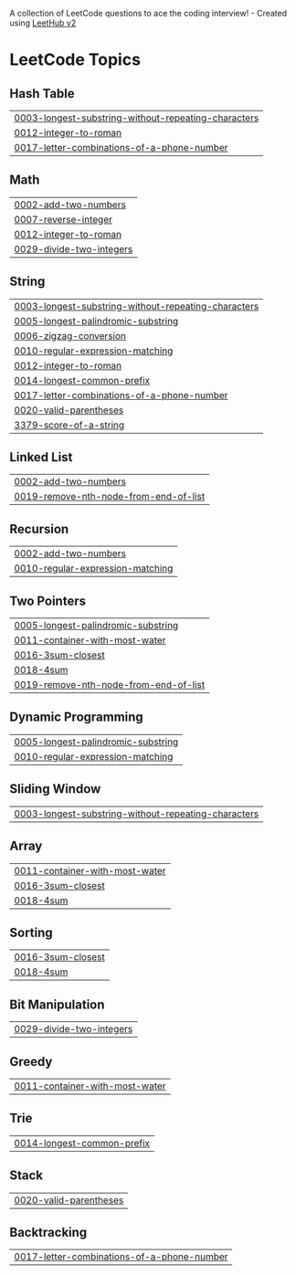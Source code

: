 A collection of LeetCode questions to ace the coding interview! - Created using [LeetHub v2](https://github.com/arunbhardwaj/LeetHub-2.0)
<!---LeetCode Topics Start-->
# LeetCode Topics
## Hash Table
|  |
| ------- |
| [0003-longest-substring-without-repeating-characters](https://github.com/Govardhan-17/leetcode/tree/master/0003-longest-substring-without-repeating-characters) |
| [0012-integer-to-roman](https://github.com/Govardhan-17/leetcode/tree/master/0012-integer-to-roman) |
| [0017-letter-combinations-of-a-phone-number](https://github.com/Govardhan-17/leetcode/tree/master/0017-letter-combinations-of-a-phone-number) |
## Math
|  |
| ------- |
| [0002-add-two-numbers](https://github.com/Govardhan-17/leetcode/tree/master/0002-add-two-numbers) |
| [0007-reverse-integer](https://github.com/Govardhan-17/leetcode/tree/master/0007-reverse-integer) |
| [0012-integer-to-roman](https://github.com/Govardhan-17/leetcode/tree/master/0012-integer-to-roman) |
| [0029-divide-two-integers](https://github.com/Govardhan-17/leetcode/tree/master/0029-divide-two-integers) |
## String
|  |
| ------- |
| [0003-longest-substring-without-repeating-characters](https://github.com/Govardhan-17/leetcode/tree/master/0003-longest-substring-without-repeating-characters) |
| [0005-longest-palindromic-substring](https://github.com/Govardhan-17/leetcode/tree/master/0005-longest-palindromic-substring) |
| [0006-zigzag-conversion](https://github.com/Govardhan-17/leetcode/tree/master/0006-zigzag-conversion) |
| [0010-regular-expression-matching](https://github.com/Govardhan-17/leetcode/tree/master/0010-regular-expression-matching) |
| [0012-integer-to-roman](https://github.com/Govardhan-17/leetcode/tree/master/0012-integer-to-roman) |
| [0014-longest-common-prefix](https://github.com/Govardhan-17/leetcode/tree/master/0014-longest-common-prefix) |
| [0017-letter-combinations-of-a-phone-number](https://github.com/Govardhan-17/leetcode/tree/master/0017-letter-combinations-of-a-phone-number) |
| [0020-valid-parentheses](https://github.com/Govardhan-17/leetcode/tree/master/0020-valid-parentheses) |
| [3379-score-of-a-string](https://github.com/Govardhan-17/leetcode/tree/master/3379-score-of-a-string) |
## Linked List
|  |
| ------- |
| [0002-add-two-numbers](https://github.com/Govardhan-17/leetcode/tree/master/0002-add-two-numbers) |
| [0019-remove-nth-node-from-end-of-list](https://github.com/Govardhan-17/leetcode/tree/master/0019-remove-nth-node-from-end-of-list) |
## Recursion
|  |
| ------- |
| [0002-add-two-numbers](https://github.com/Govardhan-17/leetcode/tree/master/0002-add-two-numbers) |
| [0010-regular-expression-matching](https://github.com/Govardhan-17/leetcode/tree/master/0010-regular-expression-matching) |
## Two Pointers
|  |
| ------- |
| [0005-longest-palindromic-substring](https://github.com/Govardhan-17/leetcode/tree/master/0005-longest-palindromic-substring) |
| [0011-container-with-most-water](https://github.com/Govardhan-17/leetcode/tree/master/0011-container-with-most-water) |
| [0016-3sum-closest](https://github.com/Govardhan-17/leetcode/tree/master/0016-3sum-closest) |
| [0018-4sum](https://github.com/Govardhan-17/leetcode/tree/master/0018-4sum) |
| [0019-remove-nth-node-from-end-of-list](https://github.com/Govardhan-17/leetcode/tree/master/0019-remove-nth-node-from-end-of-list) |
## Dynamic Programming
|  |
| ------- |
| [0005-longest-palindromic-substring](https://github.com/Govardhan-17/leetcode/tree/master/0005-longest-palindromic-substring) |
| [0010-regular-expression-matching](https://github.com/Govardhan-17/leetcode/tree/master/0010-regular-expression-matching) |
## Sliding Window
|  |
| ------- |
| [0003-longest-substring-without-repeating-characters](https://github.com/Govardhan-17/leetcode/tree/master/0003-longest-substring-without-repeating-characters) |
## Array
|  |
| ------- |
| [0011-container-with-most-water](https://github.com/Govardhan-17/leetcode/tree/master/0011-container-with-most-water) |
| [0016-3sum-closest](https://github.com/Govardhan-17/leetcode/tree/master/0016-3sum-closest) |
| [0018-4sum](https://github.com/Govardhan-17/leetcode/tree/master/0018-4sum) |
## Sorting
|  |
| ------- |
| [0016-3sum-closest](https://github.com/Govardhan-17/leetcode/tree/master/0016-3sum-closest) |
| [0018-4sum](https://github.com/Govardhan-17/leetcode/tree/master/0018-4sum) |
## Bit Manipulation
|  |
| ------- |
| [0029-divide-two-integers](https://github.com/Govardhan-17/leetcode/tree/master/0029-divide-two-integers) |
## Greedy
|  |
| ------- |
| [0011-container-with-most-water](https://github.com/Govardhan-17/leetcode/tree/master/0011-container-with-most-water) |
## Trie
|  |
| ------- |
| [0014-longest-common-prefix](https://github.com/Govardhan-17/leetcode/tree/master/0014-longest-common-prefix) |
## Stack
|  |
| ------- |
| [0020-valid-parentheses](https://github.com/Govardhan-17/leetcode/tree/master/0020-valid-parentheses) |
## Backtracking
|  |
| ------- |
| [0017-letter-combinations-of-a-phone-number](https://github.com/Govardhan-17/leetcode/tree/master/0017-letter-combinations-of-a-phone-number) |
<!---LeetCode Topics End-->